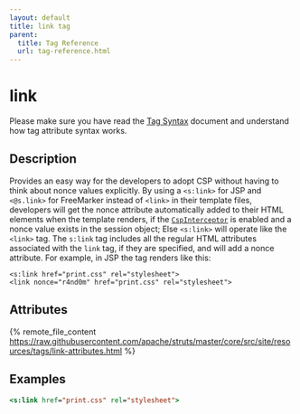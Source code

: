 ```yaml
---
layout: default
title: link tag
parent:
  title: Tag Reference
  url: tag-reference.html
---
```


# link

Please make sure you have read the [Tag Syntax](tag-syntax) document and understand how tag attribute syntax works.

## Description

Provides an easy way for the developers to adopt CSP without having to think about nonce values explicitly. By using a `<s:link>` for JSP and `<@s.link>` for FreeMarker instead of `<link>` in their template files, developers will get the nonce attribute automatically added to their HTML elements when the template renders, if the [`CspInterceptor`](../core-developers/csp-interceptor.html) is enabled and a nonce value exists in the session object; Else `<s:link>` will operate like the `<link>` tag. The `s:link` tag includes all the regular HTML attributes associated with the `link` tag, if they are specified, and will add a nonce attribute. For example, in JSP the tag renders like this:
```
<s:link href="print.css" rel="stylesheet">
<link nonce="r4nd0m" href="print.css" rel="stylesheet">
```

## Attributes

{% remote_file_content https://raw.githubusercontent.com/apache/struts/master/core/src/site/resources/tags/link-attributes.html %}

## Examples

```jsp
<s:link href="print.css" rel="stylesheet">
```
